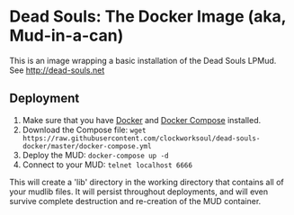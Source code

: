 # Dead Souls: The Docker Image (aka, Mud-in-a-can)

This is an image wrapping a basic installation of the Dead Souls LPMud. See http://dead-souls.net

## Deployment

1. Make sure that you have [Docker](https://docs.docker.com/engine/installation/) and [Docker Compose](https://docs.docker.com/compose/install/) installed.
2. Download the Compose file: `wget https://raw.githubusercontent.com/clockworksoul/dead-souls-docker/master/docker-compose.yml`
3. Deploy the MUD: `docker-compose up -d`
4. Connect to your MUD: `telnet localhost 6666`

This will create a 'lib' directory in the working directory that contains all of your mudlib files. It will persist throughout deployments, and will even survive complete destruction and re-creation of the MUD container.


